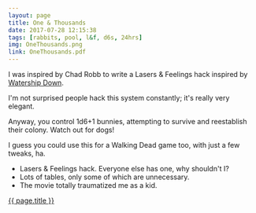 ```yaml
---
layout: page
title: One & Thousands
date: 2017-07-28 12:15:38
tags: [rabbits, pool, l&f, d6s, 24hrs]
img: OneThousands.png
link: OneThousands.pdf
---
```


I was inspired by Chad Robb to write a Lasers & Feelings hack inspired by [Watership Down](https://en.wikipedia.org/wiki/Watership_Down).

I'm not surprised people hack this system constantly; it's really very elegant.

Anyway, you control 1d6+1 bunnies, attempting to survive and reestablish their colony. Watch out for dogs!

I guess you could use this for a Walking Dead game too, with just a few tweaks, ha.

* Lasers & Feelings hack. Everyone else has one, why shouldn't I?
* Lots of tables, only some of which are unnecessary.
* The movie totally traumatized me as a kid.

<div class="img_row">
	<a href="{{ site.baseurl }}/pdf/{{ page.link }}"><img class="col three" src="{{ site.baseurl }}/img/{{ page.img}}" alt="" title="{{ page.title }}"/></a>
</div>
<div class="col three caption">
	<a href="{{ site.baseurl }}/pdf/{{ page.link }}">{{ page.title }}</a>
</div>
